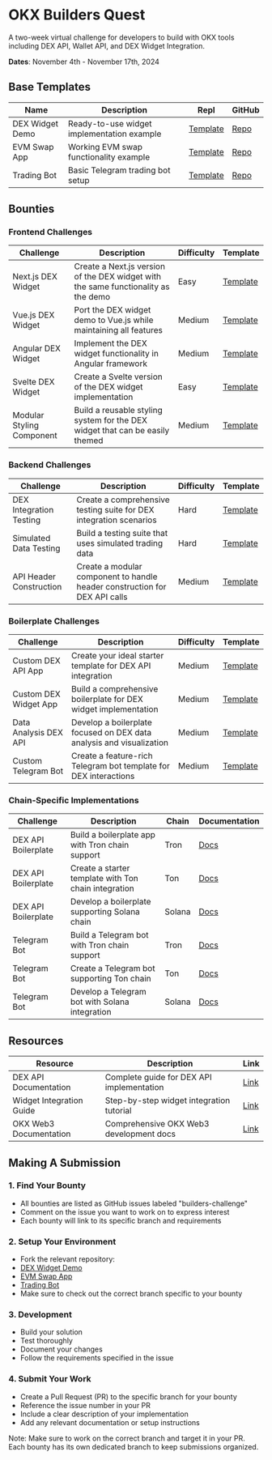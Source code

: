 # OKX Builders Quest 

A two-week virtual challenge for developers to build with OKX tools including DEX API, Wallet API, and DEX Widget Integration.

**Dates**: November 4th - November 17th, 2024

## Base Templates
| Name | Description | Repl | GitHub |
|------|-------------|------|--------|
| DEX Widget Demo | Ready-to-use widget implementation example | [Template](https://replit.com/@Juliandev28/dex-widget-demo) | [Repo](https://github.com/Julian-dev28/dex-widget-demo) |
| EVM Swap App | Working EVM swap functionality example | [Template](https://replit.com/@Juliandev28/okx-os-evm-swap-app) | [Repo](https://github.com/Julian-dev28/okx-os-evm-swap-app) |
| Trading Bot | Basic Telegram trading bot setup | [Template](https://replit.com/@Juliandev28/OKX-OS-Trading-Bot) | [Repo](https://github.com/Julian-dev28/OKX-OS-Trading-Bot) |

## Bounties

### Frontend Challenges
| Challenge | Description | Difficulty | Template |
|-----------|-------------|------------|----------|
| Next.js DEX Widget | Create a Next.js version of the DEX widget with the same functionality as the demo | Easy | [Template](https://replit.com/@Juliandev28/dex-widget-demo) |
| Vue.js DEX Widget | Port the DEX widget demo to Vue.js while maintaining all features | Medium | [Template](https://replit.com/@Juliandev28/dex-widget-demo) |
| Angular DEX Widget | Implement the DEX widget functionality in Angular framework | Medium | [Template](https://replit.com/@Juliandev28/dex-widget-demo) |
| Svelte DEX Widget | Create a Svelte version of the DEX widget implementation | Easy | [Template](https://replit.com/@Juliandev28/dex-widget-demo) |
| Modular Styling Component | Build a reusable styling system for the DEX widget that can be easily themed | Medium | [Template](https://replit.com/@Juliandev28/dex-widget-demo) |

### Backend Challenges
| Challenge | Description | Difficulty | Template |
|-----------|-------------|------------|----------|
| DEX Integration Testing | Create a comprehensive testing suite for DEX integration scenarios | Hard | [Template](https://replit.com/@Juliandev28/okx-os-evm-swap-app) |
| Simulated Data Testing | Build a testing suite that uses simulated trading data | Hard | [Template](https://replit.com/@Juliandev28/okx-os-evm-swap-app) |
| API Header Construction | Create a modular component to handle header construction for DEX API calls | Medium | [Template](https://replit.com/@Juliandev28/okx-os-evm-swap-app) |

### Boilerplate Challenges
| Challenge | Description | Difficulty | Template |
|-----------|-------------|------------|----------|
| Custom DEX API App | Create your ideal starter template for DEX API integration | Medium | [Template](https://replit.com/@Juliandev28/okx-os-evm-swap-app) |
| Custom DEX Widget App | Build a comprehensive boilerplate for DEX widget implementation | Medium | [Template](https://replit.com/@Juliandev28/dex-widget-demo) |
| Data Analysis DEX API | Develop a boilerplate focused on DEX data analysis and visualization | Medium | [Template](https://replit.com/@Juliandev28/okx-os-evm-swap-app) |
| Custom Telegram Bot | Create a feature-rich Telegram bot template for DEX interactions | Medium | [Template](https://replit.com/@Juliandev28/OKX-OS-Trading-Bot) |

### Chain-Specific Implementations
| Challenge | Description | Chain | Documentation |
|-----------|-------------|-------|---------------|
| DEX API Boilerplate | Build a boilerplate app with Tron chain support | Tron | [Docs](https://www.okx.com/web3/build/docs/waas/dex-use-swap-quick-start) |
| DEX API Boilerplate | Create a starter template with Ton chain integration | Ton | [Docs](https://www.okx.com/web3/build/docs/waas/dex-use-swap-ton-quick-start) |
| DEX API Boilerplate | Develop a boilerplate supporting Solana chain | Solana | [Docs](https://www.okx.com/web3/build/docs/waas/dex-use-swap-solana-quick-start) |
| Telegram Bot | Build a Telegram bot with Tron chain support | Tron | [Docs](https://www.okx.com/web3/build/docs/waas/dex-use-swap-quick-start) |
| Telegram Bot | Create a Telegram bot supporting Ton chain | Ton | [Docs](https://www.okx.com/web3/build/docs/waas/dex-use-swap-ton-quick-start) |
| Telegram Bot | Develop a Telegram bot with Solana integration | Solana | [Docs](https://www.okx.com/web3/build/docs/waas/dex-use-swap-solana-quick-start) |

## Resources
| Resource | Description | Link |
|----------|-------------|------|
| DEX API Documentation | Complete guide for DEX API implementation | [Link](https://www.okx.com/web3/build/docs/waas/dex-api-quick-start) |
| Widget Integration Guide | Step-by-step widget integration tutorial | [Link](https://www.okx.com/web3/build/docs/waas/dex-widget-quick-start) |
| OKX Web3 Documentation | Comprehensive OKX Web3 development docs | [Link](https://www.okx.com/web3/build/docs) |


## Making A Submission

### 1. Find Your Bounty
- All bounties are listed as GitHub issues labeled "builders-challenge"
- Comment on the issue you want to work on to express interest
- Each bounty will link to its specific branch and requirements

### 2. Setup Your Environment
- Fork the relevant repository:
 - [DEX Widget Demo](https://github.com/Julian-dev28/dex-widget-demo)
 - [EVM Swap App](https://github.com/Julian-dev28/okx-os-evm-swap-app) 
 - [Trading Bot](https://github.com/Julian-dev28/OKX-OS-Trading-Bot)
- Make sure to check out the correct branch specific to your bounty

### 3. Development
- Build your solution
- Test thoroughly
- Document your changes
- Follow the requirements specified in the issue

### 4. Submit Your Work
- Create a Pull Request (PR) to the specific branch for your bounty
- Reference the issue number in your PR
- Include a clear description of your implementation
- Add any relevant documentation or setup instructions

Note: Make sure to work on the correct branch and target it in your PR. Each bounty has its own dedicated branch to keep submissions organized.